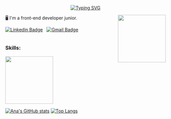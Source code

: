 <div align="center">

  [![Typing SVG](https://readme-typing-svg.herokuapp.com/?color=e33e81&size=35&center=true&vCenter=true&width=1000&lines=Hi,+I'm+Ana+Luiza+🐱)](https://git.io/typing-svg)

  <img height="150" align="right" src="https://media.discordapp.net/attachments/1015469538738970636/1072242998953390130/popcorn.png">

</div>


:desktop_computer: I'm a front-end developer junior.

<div style="display: inline_block"> 

  [![Linkedin Badge](https://img.shields.io/badge/Linkedin-323330?style=for-the-badge&logo=linkedin&logoColor=blue)](https://www.linkedin.com/in/ana-luiza-de-castro-6580081b7/) &nbsp; 
  [![Gmail Badge](https://img.shields.io/badge/-Gmail-c14438?style=for-the-badge&logo=Gmail&logoColor=white&link=mailto:canaluizastro@gmail.com)](mailto:canaluizastro@gmail.com) &nbsp;

</div>

#


  ### Skills:

  <img width="150" src="https://skills.thijs.gg/icons?i=html,css,js,react" >
  

<div style="display: inline_block"> 

  [![Ana's GitHub stats](https://github-readme-stats.vercel.app/api?username=analuizadev&show_icons=true&theme=radical&card_width=200)](https://github.com/anuraghazra/github-readme-stats) 
  [![Top Langs](https://github-readme-stats.vercel.app/api/top-langs/?username=analuizadev&card_width=400&theme=radical)](https://github.com/anuraghazra/github-readme-stats)

</div>



